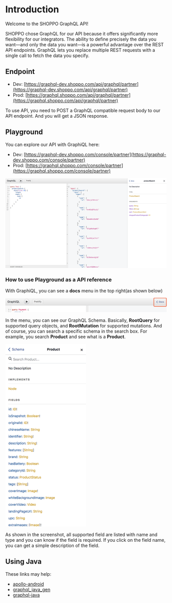 # Introduction

Welcome to the SHOPPO GraphQL API!

SHOPPO chose GraphQL for our API because it offers significantly more flexibility for our integrators. The ability to define precisely the data you want—and only the data you want—is a powerful advantage over the REST API endpoints. GraphQL lets you replace multiple REST requests with a single call to fetch the data you specify.

## Endpoint

* Dev: [https://graphql-dev.shoppo.com/api/graphql/partner](https://graphql-dev.shoppo.com/api/graphql/partner)
* Prod: [https://graphql.shoppo.com/api/graphql/partner](https://graphql.shoppo.com/api/graphql/partner)

To use API, you need to POST a GraphQL compatible request body to our API endpoint. And you will get a JSON response.

## Playground

You can explore our API with GraphiQL here:

* Dev: [https://graphql-dev.shoppo.com/console/partner](https://graphql-dev.shoppo.com/console/partner)
* Prod: [https://graphql.shoppo.com/console/partner](https://graphql.shoppo.com/console/partner)

![](./images/graphiql_playground.png)

### How to use Playground as a API reference

With GraphiQL, you can see a **docs** menu in the top right(as shown below)

![](./images/graphiql_docs.png)

In the menu, you can see our GraphQL Schema. Basically, **RootQuery** for supported query objects, and **RootMutation** for supported mutations. And of course, you can search a specific schema in the search box. For example, you search **Product** and see what is a **Product**.

![product](./images/graphiql_product.png)

As shown in the screenshot, all supported field are listed with name and type and you can know if the field is required. If you click on the field name, you can get a simple description of the field.


## Using Java

These links may help:

* [apollo-android](https://github.com/apollographql/apollo-android)
* [graphql_java_gen](https://github.com/Shopify/graphql_java_gen)
* [graphql-java](https://github.com/graphql-java/graphql-java)

<style>
img[alt=product] {
    width: 50%
}
</style>
